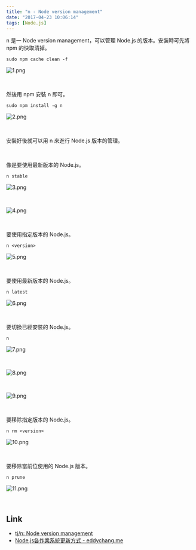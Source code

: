 ```yaml
---
title: "n - Node version management"
date: "2017-04-23 10:06:14"
tags: [Node.js]
---
```



n 是一 Node version management，可以管理 Node.js 的版本。安裝時可先將 npm 的快取清掉。  

<!-- More -->

    sudo npm cache clean -f


![1.png](1.png)

<br/>



然後用 npm 安裝 n 即可。  

    sudo npm install -g n

![2.png](2.png)

<br/>


安裝好後就可以用 n 來進行 Node.js 版本的管理。  

<br/>


像是要使用最新版本的 Node.js。  

    n stable

![3.png](3.png)

<br/>


![4.png](4.png)

<br/>


要使用指定版本的 Node.js。  

    n <version>

![5.png](5.png)

<br/>


要使用最新版本的 Node.js。  

    n latest

![6.png](6.png)

<br/>


要切換已經安裝的 Node.js。  

    n

![7.png](7.png)

<br/>


![8.png](8.png)

<br/>


![9.png](9.png)

<br/>


要移除指定版本的 Node.js。  

    n rm <version>

![10.png](10.png)

<br/>


要移除當前位使用的 Node.js 版本。  

    n prune

![11.png](11.png)

<br/>


Link
----
* [tj/n: Node version management](https://github.com/tj/n)
* [Node.js各作業系統更新方式 - eddychang.me](http://eddychang.me/blog/javascript/58-nodes-update.html)
